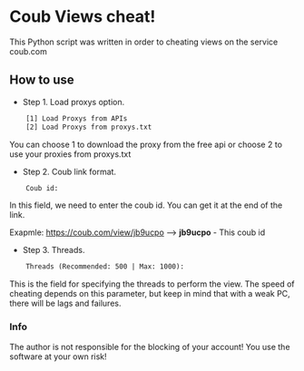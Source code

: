 # Coub Views cheat!
This Python script was written in order to cheating views on the service coub.com

## How to use
   
- Step 1. Load proxys option. 
```txt
    [1] Load Proxys from APIs
    [2] Load Proxys from proxys.txt
```
You can choose 1 to download the proxy from the free api or choose 2 to use your proxies from proxys.txt

- Step 2. Coub link format. 
```txt
    Coub id:
```
In this field, we need to enter the coub id. You can get it at the end of the link.

Exapmle: https://coub.com/view/jb9ucpo --> **jb9ucpo** - This coub id

- Step 3. Threads. 
```txt
    Threads (Recommended: 500 | Max: 1000):
```
This is the field for specifying the threads to perform the view. The speed of cheating depends on this parameter, but keep in mind that with a weak PC, there will be lags and failures.

### Info
The author is not responsible for the blocking of your account! You use the software at your own risk!
